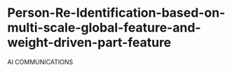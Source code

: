 # Person-Re-Identification-based-on-multi-scale-global-feature-and-weight-driven-part-feature
AI COMMUNICATIONS
